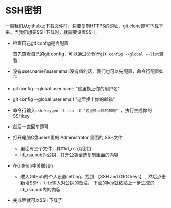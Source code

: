# SSH密钥

一般我们从github上下载文件时，只要复制HTTPS的网址，git clone即可下载下来。当我们想要SSH下载时，就需要设置SSH。

- 检查自己git config是否配置

  首先查看自己的git config，可以通过命令行`git config --global --list`查看 

-  没有user.name和user.email没有值的话，我们也可以先配置，命令行配置如下 
  -  git config --global user.name "这里换上你的用户名" 
  -  git config --global user.email "这里换上你的邮箱" 
-   命令行输入`ssh-keygen -t rsa -C "这里换上你的邮箱" `，执行生成你的SSHkey
- 然后一直回车即可
- 打开电脑C盘users里的 Administrator 里面的.SSH文件
  - 里面有三个文件，其中id_rsa为密钥
  - id_rsa.pub为公钥，打开公钥全选复制里面的内容
- 在GitHub中关联ssh
  
  - 进入GitHub的个人设置setting，找到 【SSH and GPG keys】 , 然后点击新增SSH ，tilte输入对公钥的备注， 下面的key就粘贴上一步生成的id_rsa.pub内的内容 
- 完成后就可以SSH下载了